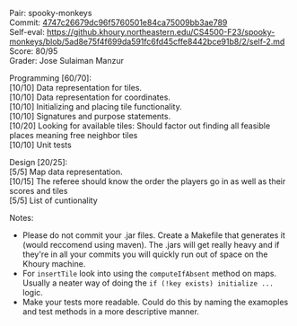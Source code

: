 Pair: spooky-monkeys \
Commit: [4747c26679dc96f5760501e84ca75009bb3ae789](https://github.khoury.northeastern.edu/CS4500-F23/spooky-monkeys/tree/4747c26679dc96f5760501e84ca75009bb3ae789) \
Self-eval: https://github.khoury.northeastern.edu/CS4500-F23/spooky-monkeys/blob/5ad8e75f4f699da591fc6fd45cffe8442bce91b8/2/self-2.md \
Score: 80/95 \
Grader: Jose Sulaiman Manzur

Programming [60/70]: \
[10/10] Data representation for tiles. \
[10/10] Data representation for coordinates. \
[10/10] Initializing and placing tile functionality. \
[10/10] Signatures and purpose statements. \
[10/20] Looking for available tiles: Should factor out finding all feasible places meaning free neighbor tiles \
[10/10] Unit tests 

Design [20/25]: \
[5/5] Map data representation. \
[10/15] The referee should know the order the players go in as well as their scores and tiles \
[5/5] List of cuntionality 


Notes:
 - Please do not commit your .jar files. Create a Makefile that generates it (would reccomend using maven). The .jars will get really heavy and if they're in all your commits you will quickly run out of space on the Khoury machine. 
 - For `insertTile` look into using the `computeIfAbsent` method on maps. Usually a neater way of doing the `if (!key exists) initialize ...` logic. 
 - Make your tests more readable. Could do this by naming the examoples and test methods in a more descriptive manner. 
 
